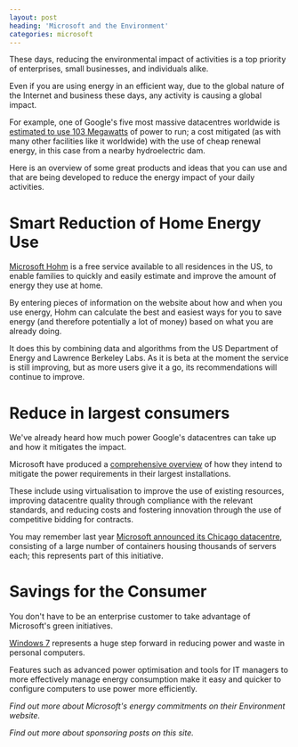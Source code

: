 ```yaml
---
layout: post
heading: 'Microsoft and the Environment'
categories: microsoft
---
```


These days, reducing the environmental impact of activities is a top priority of enterprises, small businesses, and individuals alike.

Even if you are using energy in an efficient way, due to the global nature of the Internet and business these days, any activity is causing a global impact.

For example, one of Google's five most massive datacentres worldwide is [estimated to use 103 Megawatts](http://www.guardian.co.uk/technology/2009/may/03/google-data-centres) of power to run; a cost mitigated (as with many other facilities like it worldwide) with the use of cheap renewal energy, in this case from a nearby hydroelectric dam.

Here is an overview of some great products and ideas that you can use and that are being developed to reduce the energy impact of your daily activities.

# Smart Reduction of Home Energy Use

[Microsoft Hohm](http://www.microsoft-hohm.com/) is a free service available to all residences in the US, to enable families to quickly and easily estimate and improve the amount of energy they use at home.

<!-- Replace missing image from http://media.chris-alexander.co.uk/wp-content/uploads/2010/01/hohm.png -->

By entering pieces of information on the website about how and when you use energy, Hohm can calculate the best and easiest ways for you to save energy (and therefore potentially a lot of money) based on what you are already doing.

It does this by combining data and algorithms from the US Department of Energy and Lawrence Berkeley Labs. As it is beta at the moment the service is still improving, but as more users give it a go, its recommendations will continue to improve.

# Reduce in largest consumers

We've already heard how much power Google's datacentres can take up and how it mitigates the impact.

Microsoft have produced a [comprehensive overview](http://web.archive.org/web/20110302083849/http://www.microsoft.com/environment/our_commitment/articles/datacenter_bp.aspx) of how they intend to mitigate the power requirements in their largest installations.

These include using virtualisation to improve the use of existing resources, improving datacentre quality through compliance with the relevant standards, and reducing costs and fostering innovation through the use of competitive bidding for contracts.

You may remember last year [Microsoft announced its Chicago datacentre](https://web.archive.org/web/20100105072437/http://www.microsoft.com/video/en/us/details/bafe5c0f-8651-4609-8c71-24c733ce628b), consisting of a large number of containers housing thousands of servers each; this represents part of this initiative.

# Savings for the Consumer

You don't have to be an enterprise customer to take advantage of Microsoft's green initiatives.

[Windows 7](http://web.archive.org/web/20110223210324/http://www.microsoft.com/environment/windows7.aspx) represents a huge step forward in reducing power and waste in personal computers.

Features such as advanced power optimisation and tools for IT managers to more effectively manage energy consumption make it easy and quicker to configure computers to use power more efficiently.

*Find out more about Microsoft's energy commitments on their Environment website.*

*Find out more about sponsoring posts on this site.*